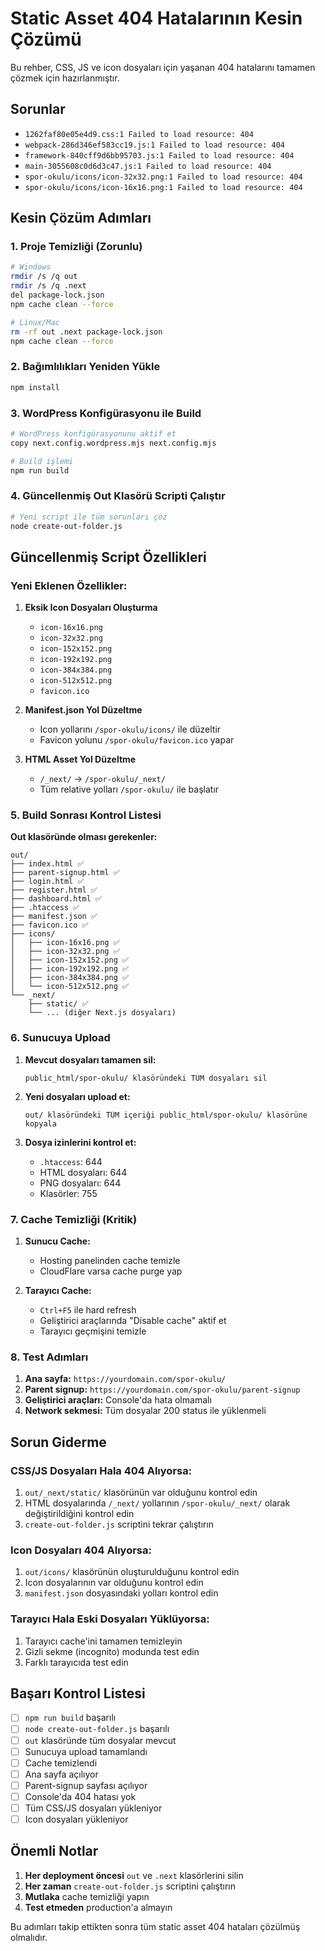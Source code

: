 # Static Asset 404 Hatalarının Kesin Çözümü

Bu rehber, CSS, JS ve icon dosyaları için yaşanan 404 hatalarını tamamen çözmek için hazırlanmıştır.

## Sorunlar
- `1262faf80e05e4d9.css:1 Failed to load resource: 404`
- `webpack-286d346ef583cc19.js:1 Failed to load resource: 404`
- `framework-840cff9d6bb95703.js:1 Failed to load resource: 404`
- `main-3055608c0d6d3c47.js:1 Failed to load resource: 404`
- `spor-okulu/icons/icon-32x32.png:1 Failed to load resource: 404`
- `spor-okulu/icons/icon-16x16.png:1 Failed to load resource: 404`

## Kesin Çözüm Adımları

### 1. Proje Temizliği (Zorunlu)
```bash
# Windows
rmdir /s /q out
rmdir /s /q .next
del package-lock.json
npm cache clean --force

# Linux/Mac
rm -rf out .next package-lock.json
npm cache clean --force
```

### 2. Bağımlılıkları Yeniden Yükle
```bash
npm install
```

### 3. WordPress Konfigürasyonu ile Build
```bash
# WordPress konfigürasyonunu aktif et
copy next.config.wordpress.mjs next.config.mjs

# Build işlemi
npm run build
```

### 4. Güncellenmiş Out Klasörü Scripti Çalıştır
```bash
# Yeni script ile tüm sorunları çöz
node create-out-folder.js
```

## Güncellenmiş Script Özellikleri

### Yeni Eklenen Özellikler:
1. **Eksik Icon Dosyaları Oluşturma**
   - `icon-16x16.png`
   - `icon-32x32.png`
   - `icon-152x152.png`
   - `icon-192x192.png`
   - `icon-384x384.png`
   - `icon-512x512.png`
   - `favicon.ico`

2. **Manifest.json Yol Düzeltme**
   - Icon yollarını `/spor-okulu/icons/` ile düzeltir
   - Favicon yolunu `/spor-okulu/favicon.ico` yapar

3. **HTML Asset Yol Düzeltme**
   - `/_next/` → `/spor-okulu/_next/`
   - Tüm relative yolları `/spor-okulu/` ile başlatır

### 5. Build Sonrası Kontrol Listesi

**Out klasöründe olması gerekenler:**
```
out/
├── index.html ✅
├── parent-signup.html ✅
├── login.html ✅
├── register.html ✅
├── dashboard.html ✅
├── .htaccess ✅
├── manifest.json ✅
├── favicon.ico ✅
├── icons/
│   ├── icon-16x16.png ✅
│   ├── icon-32x32.png ✅
│   ├── icon-152x152.png ✅
│   ├── icon-192x192.png ✅
│   ├── icon-384x384.png ✅
│   └── icon-512x512.png ✅
└── _next/
    ├── static/ ✅
    └── ... (diğer Next.js dosyaları)
```

### 6. Sunucuya Upload
1. **Mevcut dosyaları tamamen sil:**
   ```
   public_html/spor-okulu/ klasöründeki TÜM dosyaları sil
   ```

2. **Yeni dosyaları upload et:**
   ```
   out/ klasöründeki TÜM içeriği public_html/spor-okulu/ klasörüne kopyala
   ```

3. **Dosya izinlerini kontrol et:**
   - `.htaccess`: 644
   - HTML dosyaları: 644
   - PNG dosyaları: 644
   - Klasörler: 755

### 7. Cache Temizliği (Kritik)
1. **Sunucu Cache:**
   - Hosting panelinden cache temizle
   - CloudFlare varsa cache purge yap

2. **Tarayıcı Cache:**
   - `Ctrl+F5` ile hard refresh
   - Geliştirici araçlarında "Disable cache" aktif et
   - Tarayıcı geçmişini temizle

### 8. Test Adımları
1. **Ana sayfa:** `https://yourdomain.com/spor-okulu/`
2. **Parent signup:** `https://yourdomain.com/spor-okulu/parent-signup`
3. **Geliştirici araçları:** Console'da hata olmamalı
4. **Network sekmesi:** Tüm dosyalar 200 status ile yüklenmeli

## Sorun Giderme

### CSS/JS Dosyaları Hala 404 Alıyorsa:
1. `out/_next/static/` klasörünün var olduğunu kontrol edin
2. HTML dosyalarında `/_next/` yollarının `/spor-okulu/_next/` olarak değiştirildiğini kontrol edin
3. `create-out-folder.js` scriptini tekrar çalıştırın

### Icon Dosyaları 404 Alıyorsa:
1. `out/icons/` klasörünün oluşturulduğunu kontrol edin
2. Icon dosyalarının var olduğunu kontrol edin
3. `manifest.json` dosyasındaki yolları kontrol edin

### Tarayıcı Hala Eski Dosyaları Yüklüyorsa:
1. Tarayıcı cache'ini tamamen temizleyin
2. Gizli sekme (incognito) modunda test edin
3. Farklı tarayıcıda test edin

## Başarı Kontrol Listesi
- [ ] `npm run build` başarılı
- [ ] `node create-out-folder.js` başarılı
- [ ] `out` klasöründe tüm dosyalar mevcut
- [ ] Sunucuya upload tamamlandı
- [ ] Cache temizlendi
- [ ] Ana sayfa açılıyor
- [ ] Parent-signup sayfası açılıyor
- [ ] Console'da 404 hatası yok
- [ ] Tüm CSS/JS dosyaları yükleniyor
- [ ] Icon dosyaları yükleniyor

## Önemli Notlar
1. **Her deployment öncesi** `out` ve `.next` klasörlerini silin
2. **Her zaman** `create-out-folder.js` scriptini çalıştırın
3. **Mutlaka** cache temizliği yapın
4. **Test etmeden** production'a almayın

Bu adımları takip ettikten sonra tüm static asset 404 hataları çözülmüş olmalıdır.